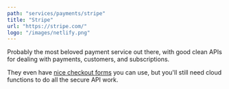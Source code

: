 ```yaml
---
path: "services/payments/stripe"
title: "Stripe"
url: "https://stripe.com/"
logo: "/images/netlify.png"
---
```


Probably the most beloved payment service out there, with good clean APIs for dealing with payments, customers, and subscriptions.

They even have [nice checkout forms](https://stripe.com/checkout) you can use, but you'll still need cloud functions to do all the secure API work.
